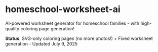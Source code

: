 # homeschool-worksheet-ai
AI-powered worksheet generator for homeschool families - with high-quality coloring page generation!

**Status**: SVG-only coloring pages (no more photos!) + Fixed worksheet generation - Updated July 9, 2025
